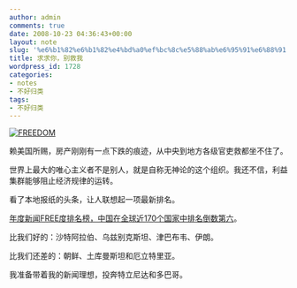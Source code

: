 ```yaml
---
author: admin
comments: true
date: 2008-10-23 04:36:43+00:00
layout: note
slug: '%e6%b1%82%e6%b1%82%e4%bd%a0%ef%bc%8c%e5%88%ab%e6%95%91%e6%88%91'
title: 求求你，别救我
wordpress_id: 1728
categories:
- notes
- 不好归类
tags:
- 不好归类
---
```


[![FREEDOM](http://pic.yupoo.com/ctb.my/34793663733b/medium.jpg)](http://www.yupoo.com/photos/view?id=ff8080811d23ac1e011d27f530405367)

赖美国所赐，房产刚刚有一点下跌的痕迹，从中央到地方各级官吏救都坐不住了。

世界上最大的唯心主义者不是别人，就是自称无神论的这个组织。我还不信，利益集群能够阻止经济规律的运转。

看了本地报纸的头条，让人联想起一项最新排名。

[年度新闻FREE度排名榜，中国在全球近170个国家中排名倒数第六](http://news.bbc.co.uk/chinese/simp/hi/newsid_7680000/newsid_7683500/7683535.stm)。

比我们好的：沙特阿拉伯、乌兹别克斯坦、津巴布韦、伊朗。

比我们还差的：朝鲜、土库曼斯坦和厄立特里亚。

我准备带着我的新闻理想，投奔特立尼达和多巴哥。
